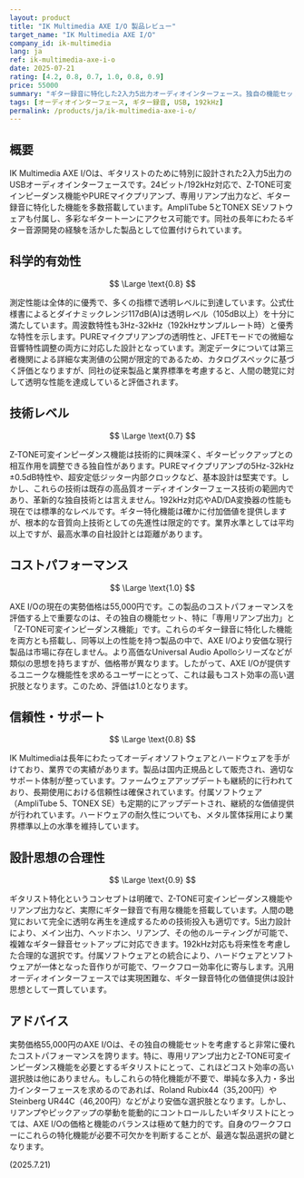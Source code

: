```yaml
---
layout: product
title: "IK Multimedia AXE I/O 製品レビュー"
target_name: "IK Multimedia AXE I/O"
company_id: ik-multimedia
lang: ja
ref: ik-multimedia-axe-i-o
date: 2025-07-21
rating: [4.2, 0.8, 0.7, 1.0, 0.8, 0.9]
price: 55000
summary: "ギター録音に特化した2入力5出力オーディオインターフェース。独自の機能セットに対し、優れたコストパフォーマンスを実現。"
tags: [オーディオインターフェース, ギター録音, USB, 192kHz]
permalink: /products/ja/ik-multimedia-axe-i-o/
---
```


## 概要

IK Multimedia AXE I/Oは、ギタリストのために特別に設計された2入力5出力のUSBオーディオインターフェースです。24ビット/192kHz対応で、Z-TONE可変インピーダンス機能やPUREマイクプリアンプ、専用リアンプ出力など、ギター録音に特化した機能を多数搭載しています。AmpliTube 5とTONEX SEソフトウェアも付属し、多彩なギタートーンにアクセス可能です。同社の長年にわたるギター音源開発の経験を活かした製品として位置付けられています。

## 科学的有効性

$$ \Large \text{0.8} $$

測定性能は全体的に優秀で、多くの指標で透明レベルに到達しています。公式仕様書によるとダイナミックレンジ117dB(A)は透明レベル（105dB以上）を十分に満たしています。周波数特性も3Hz-32kHz（192kHzサンプルレート時）と優秀な特性を示します。PUREマイクプリアンプの透明性と、JFETモードでの微細な音響特性調整の両方に対応した設計となっています。測定データについては第三者機関による詳細な実測値の公開が限定的であるため、カタログスペックに基づく評価となりますが、同社の従来製品と業界標準を考慮すると、人間の聴覚に対して透明な性能を達成していると評価されます。

## 技術レベル

$$ \Large \text{0.7} $$

Z-TONE可変インピーダンス機能は技術的に興味深く、ギターピックアップとの相互作用を調整できる独自性があります。PUREマイクプリアンプの5Hz-32kHz ±0.5dB特性や、超安定低ジッター内部クロックなど、基本設計は堅実です。しかし、これらの技術は既存の高品質オーディオインターフェース技術の範囲内であり、革新的な独自技術とは言えません。192kHz対応やAD/DA変換器の性能も現在では標準的なレベルです。ギター特化機能は確かに付加価値を提供しますが、根本的な音質向上技術としての先進性は限定的です。業界水準としては平均以上ですが、最高水準の自社設計とは距離があります。

## コストパフォーマンス

$$ \Large \text{1.0} $$

AXE I/Oの現在の実勢価格は55,000円です。この製品のコストパフォーマンスを評価する上で重要なのは、その独自の機能セット、特に「専用リアンプ出力」と「Z-TONE可変インピーダンス機能」です。これらのギター録音に特化した機能を両方とも搭載し、同等以上の性能を持つ製品の中で、AXE I/Oより安価な現行製品は市場に存在しません。より高価なUniversal Audio Apolloシリーズなどが類似の思想を持ちますが、価格帯が異なります。したがって、AXE I/Oが提供するユニークな機能性を求めるユーザーにとって、これは最もコスト効率の高い選択肢となります。このため、評価は1.0となります。

## 信頼性・サポート

$$ \Large \text{0.8} $$

IK Multimediaは長年にわたってオーディオソフトウェアとハードウェアを手がけており、業界での実績があります。製品は国内正規品として販売され、適切なサポート体制が整っています。ファームウェアアップデートも継続的に行われており、長期使用における信頼性は確保されています。付属ソフトウェア（AmpliTube 5、TONEX SE）も定期的にアップデートされ、継続的な価値提供が行われています。ハードウェアの耐久性についても、メタル筐体採用により業界標準以上の水準を維持しています。

## 設計思想の合理性

$$ \Large \text{0.9} $$

ギタリスト特化というコンセプトは明確で、Z-TONE可変インピーダンス機能やリアンプ出力など、実際にギター録音で有用な機能を搭載しています。人間の聴覚において完全に透明な再生を達成するための技術投入も適切です。5出力設計により、メイン出力、ヘッドホン、リアンプ、その他のルーティングが可能で、複雑なギター録音セットアップに対応できます。192kHz対応も将来性を考慮した合理的な選択です。付属ソフトウェアとの統合により、ハードウェアとソフトウェアが一体となった音作りが可能で、ワークフロー効率化に寄与します。汎用オーディオインターフェースでは実現困難な、ギター録音特化の価値提供は設計思想として一貫しています。

## アドバイス

実勢価格55,000円のAXE I/Oは、その独自の機能セットを考慮すると非常に優れたコストパフォーマンスを誇ります。特に、専用リアンプ出力とZ-TONE可変インピーダンス機能を必要とするギタリストにとって、これほどコスト効率の高い選択肢は他にありません。もしこれらの特化機能が不要で、単純な多入力・多出力インターフェースを求めるのであれば、Roland Rubix44（35,200円）やSteinberg UR44C（46,200円）などがより安価な選択肢となります。しかし、リアンプやピックアップの挙動を能動的にコントロールしたいギタリストにとっては、AXE I/Oの価格と機能のバランスは極めて魅力的です。自身のワークフローにこれらの特化機能が必要不可欠かを判断することが、最適な製品選択の鍵となります。

(2025.7.21)
